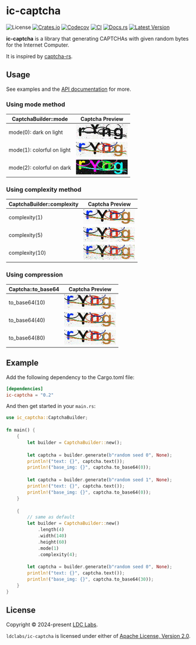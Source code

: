 # ic-captcha

![License](https://img.shields.io/crates/l/ic-captcha.svg)
[![Crates.io](https://img.shields.io/crates/d/ic-captcha.svg)](https://crates.io/crates/ic-captcha)
[![Codecov](https://codecov.io/gh/ldclabs/ic-captcha/branch/main/graph/badge.svg)](https://codecov.io/gh/ldclabs/ic-captcha)
[![CI](https://github.com/ldclabs/ic-captcha/actions/workflows/ci.yml/badge.svg)](https://github.com/ldclabs/ic-captcha/actions/workflows/ci.yml)
[![Docs.rs](https://img.shields.io/docsrs/ic-captcha?label=docs.rs)](https://docs.rs/ic-captcha)
[![Latest Version](https://img.shields.io/crates/v/ic-captcha.svg)](https://crates.io/crates/ic-captcha)

**ic-captcha** is a library that generating CAPTCHAs with given random bytes for the Internet Computer.

It is inspired by [captcha-rs](https://github.com/samirdjelal/captcha-rs).

## Usage

See examples and the [API documentation] for more.

### Using mode method

| CaptchaBuilder::mode       | Captcha Preview                                    |
| -------------------------- | -------------------------------------------------- |
| mode(0): dark on light     | ![captcha-mode-0.jpeg](images/captcha-mode-0.jpeg) |
| mode(1): colorful on light | ![captcha-mode-0.jpeg](images/captcha-mode-1.jpeg) |
| mode(2): colorful on dark  | ![captcha-mode-0.jpeg](images/captcha-mode-2.jpeg) |

### Using complexity method

| CaptchaBuilder::complexity | Captcha Preview                                                  |
| -------------------------- | ---------------------------------------------------------------- |
| complexity(1)              | ![captcha-complexity-1.jpeg](images/captcha-complexity-1.jpeg)   |
| complexity(5)              | ![captcha-complexity-5.jpeg](images/captcha-complexity-5.jpeg)   |
| complexity(10)             | ![captcha-complexity-10.jpeg](images/captcha-complexity-10.jpeg) |

### Using compression

| Captcha::to_base64 | Captcha Preview                                                    |
| ------------------ | ------------------------------------------------------------------ |
| to_base64(10)      | ![captcha-compression-10.jpeg](images/captcha-compression-10.jpeg) |
| to_base64(40)      | ![captcha-compression-40.jpeg](images/captcha-compression-40.jpeg) |
| to_base64(80)      | ![captcha-compression-80.jpeg](images/captcha-compression-80.jpeg) |

## Example

Add the following dependency to the Cargo.toml file:

```toml
[dependencies]
ic-captcha = "0.2"
```

And then get started in your `main.rs`:

```rust
use ic_captcha::CaptchaBuilder;

fn main() {
    {
        let builder = CaptchaBuilder::new();

        let captcha = builder.generate(b"random seed 0", None);
        println!("text: {}", captcha.text());
        println!("base_img: {}", captcha.to_base64(0));

        let captcha = builder.generate(b"random seed 1", None);
        println!("text: {}", captcha.text());
        println!("base_img: {}", captcha.to_base64(0));
    }

    {
        // same as default
        let builder = CaptchaBuilder::new()
            .length(4)
            .width(140)
            .height(60)
            .mode(1)
            .complexity(4);

        let captcha = builder.generate(b"random seed 0", None);
        println!("text: {}", captcha.text());
        println!("base_img: {}", captcha.to_base64(30));
    }
}

```

[API documentation]: https://docs.rs/ic-captcha

## License

Copyright © 2024-present [LDC Labs](https://github.com/ldclabs).

`ldclabs/ic-captcha` is licensed under either of <a href="LICENSE-APACHE">Apache License, Version
2.0</a>.
